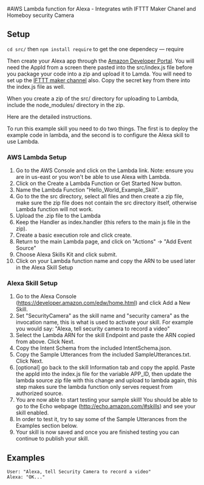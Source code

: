 

#AWS Lambda function for Alexa - Integrates wtih IFTTT Maker Chanel and Homeboy security Camera


## Setup
`cd src/` 
then
`npm install require` to get the one dependecy — require

Then create your Alexa app through the [Amazon Developer Portal](https://developer.amazon.com). You will need the AppId from a screen there pasted into the src/index.js file before you package your code into a zip and upload it to Lamda. You will need to set up the [IFTTT maker channel](https://ifttt.com/maker) also. Copy the secret key from there into the index.js file as well.

When you create a zip of the src/ directory for uploading to Lambda, include the node_modules/ directory in the zip.

Here are the detailed instructions.

To run this example skill you need to do two things. The first is to deploy the example code in lambda, and the second is to configure the Alexa skill to use Lambda.

### AWS Lambda Setup
1. Go to the AWS Console and click on the Lambda link. Note: ensure you are in us-east or you won't be able to use Alexa with Lambda.
2. Click on the Create a Lambda Function or Get Started Now button.
3. Name the Lambda Function "Hello_World_Example_Skill".
4. Go to the the src directory, select all files and then create a zip file, make sure the zip file does not contain the src directory itself, otherwise Lambda function will not work.
5. Upload the .zip file to the Lambda
6. Keep the Handler as index.handler (this refers to the main js file in the zip).
7. Create a basic execution role and click create.
8. Return to the main Lambda page, and click on "Actions" -> "Add Event Source"
9. Choose Alexa Skills Kit and click submit.
10. Click on your Lambda function name and copy the ARN to be used later in the Alexa Skill Setup

### Alexa Skill Setup
1. Go to the Alexa Console (https://developer.amazon.com/edw/home.html) and click Add a New Skill.
2. Set "SecurityCamera" as the skill name and "security camera" as the invocation name, this is what is used to activate your skill. For example you would say: "Alexa, tell security camera to record a video"
3. Select the Lambda ARN for the skill Endpoint and paste the ARN copied from above. Click Next.
4. Copy the Intent Schema from the included IntentSchema.json.
5. Copy the Sample Utterances from the included SampleUtterances.txt. Click Next.
6. [optional] go back to the skill Information tab and copy the appId. Paste the appId into the index.js file for the variable APP_ID,
   then update the lambda source zip file with this change and upload to lambda again, this step makes sure the lambda function only serves request from authorized source.
7. You are now able to start testing your sample skill! You should be able to go to the Echo webpage (http://echo.amazon.com/#skills) and see your skill enabled.
8. In order to test it, try to say some of the Sample Utterances from the Examples section below.
9. Your skill is now saved and once you are finished testing you can continue to publish your skill.

## Examples
    User: "Alexa, tell Security Camera to record a video"
    Alexa: "OK..."